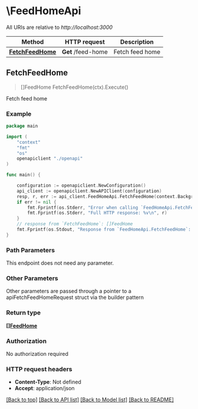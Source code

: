 # \FeedHomeApi

All URIs are relative to *http://localhost:3000*

Method | HTTP request | Description
------------- | ------------- | -------------
[**FetchFeedHome**](FeedHomeApi.md#FetchFeedHome) | **Get** /feed-home | Fetch feed home



## FetchFeedHome

> []FeedHome FetchFeedHome(ctx).Execute()

Fetch feed home

### Example

```go
package main

import (
    "context"
    "fmt"
    "os"
    openapiclient "./openapi"
)

func main() {

    configuration := openapiclient.NewConfiguration()
    api_client := openapiclient.NewAPIClient(configuration)
    resp, r, err := api_client.FeedHomeApi.FetchFeedHome(context.Background()).Execute()
    if err != nil {
        fmt.Fprintf(os.Stderr, "Error when calling `FeedHomeApi.FetchFeedHome``: %v\n", err)
        fmt.Fprintf(os.Stderr, "Full HTTP response: %v\n", r)
    }
    // response from `FetchFeedHome`: []FeedHome
    fmt.Fprintf(os.Stdout, "Response from `FeedHomeApi.FetchFeedHome`: %v\n", resp)
}
```

### Path Parameters

This endpoint does not need any parameter.

### Other Parameters

Other parameters are passed through a pointer to a apiFetchFeedHomeRequest struct via the builder pattern


### Return type

[**[]FeedHome**](FeedHome.md)

### Authorization

No authorization required

### HTTP request headers

- **Content-Type**: Not defined
- **Accept**: application/json

[[Back to top]](#) [[Back to API list]](../README.md#documentation-for-api-endpoints)
[[Back to Model list]](../README.md#documentation-for-models)
[[Back to README]](../README.md)

